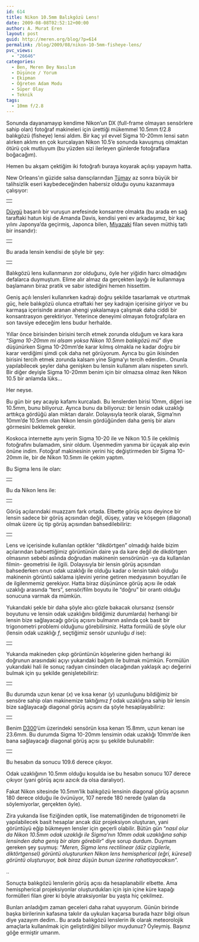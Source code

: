 ```yaml
---
id: 614
title: Nikon 10.5mm Balıkgözü Lens!
date: 2009-08-08T02:52:12+00:00
author: A. Murat Eren
layout: post
guid: http://meren.org/blog/?p=614
permalink: /blog/2009/08/nikon-10-5mm-fisheye-lens/
pvc_views:
  - "26646"
categories:
  - Ben, Meren Bey Nasılım
  - Düşünce / Yorum
  - Ekipman
  - Öğreten Adam Modu
  - Süper Olay
  - Teknik
tags:
  - 10mm f/2.8
---
```

Sonunda dayanamayıp kendime Nikon&#8217;un DX (full-frame olmayan sensörlere sahip olan) fotoğraf makineleri için ürettiği mükemmel 10.5mm f/2.8 balıkgözü (fisheye) lensi aldım. Bir kaç yıl evvel Sigma 10-20mm lensi satın alırken aklımı en çok kurcalayan Nikon 10.5&#8217;e sonunda kavuşmuş olmaktan ötürü çok mutluyum (bu yüzden sizi ilerleyen günlerde fotoğraflara boğacağım).

Hemen bu akşam çektiğim iki fotoğrafı buraya koyarak açılışı yapayım hatta.

New Orleans&#8217;ın güzide salsa dansçılarından [Tümay](http://tumaytunur.com/blog/) az sonra büyük bir talihsizlik eseri kaybedeceğinden habersiz olduğu oyunu kazanmaya çalışıyor:

<table border="0" width="100%">
  <tr>
    <td align="center">
      <img src="{{ site.baseurl }}/images/nikon-10-5mm-fisheye-lens-DSC_0260.jpg" alt="" />
    </td>
  </tr>
</table>

[Düygü](http://biyolokum.com) başarılı bir vuruşun arefesinde konsantre olmakta (bu arada en sağ taraftaki hatun kişi de Amanda Davis, kendisi yeni ev arkadaşımız, bir kaç yılını Japonya&#8217;da geçirmiş, Japonca bilen, [Miyazaki](http://en.wikipedia.org/wiki/Hayao_Miyazaki) filan seven müthiş tatlı bir insandır):

<table border="0" width="100%">
  <tr>
    <td align="center">
      <img src="{{ site.baseurl }}/images/nikon-10-5mm-fisheye-lens-DSC_0270.JPG" alt="" />
    </td>
  </tr>
</table>

Bu arada lensin kendisi de şöyle bir şey:

<table border="0" width="100%">
  <tr>
    <td align="center">
      <img title=" Nikon 10.5mm f/2.8G ED AF DX Fisheye Nikkor Lens" src="{{ site.baseurl }}/images/nikon-10-5mm-fisheye-lens-105mmfisheye.jpg" alt="" />
    </td>
  </tr>
</table>

Balıkgözü lens kullanmanın zor olduğunu, öyle her yiğidin harcı olmadığını defalarca duymuştum. Elime alır almaz da gerçekten layığı ile kullanmaya başlamanın biraz pratik ve sabır istediğini hemen hissettim.

Geniş açılı lensleri kullanırken kadrajı doğru şekilde tasarlamak ve oturtmak güç, hele balıkgözü olunca etraftaki her şey kadrajın içerisine giriyor ve bu karmaşa içerisinde aranan ahengi yakalamaya çalışmak daha ciddi bir konsantrasyon gerektiriyor. Yeterince deneyimi olmayan fotoğrafçılara en son tavsiye edeceğim lens budur herhalde.

Yıllar önce birisinden birisini tercih etmek zorunda olduğum ve kara kara &#8220;_Sigma 10-20mm mi alsam yoksa Nikon 10.5mm balıkgözü mü_&#8221; diye düşünürken Sigma 10-20mm&#8217;de karar kılmış olmakla ne kadar doğru bir karar verdiğimi şimdi çok daha net görüyorum. Ayrıca bu gün ikisinden birisini tercih etmek zorunda kalsam yine Sigma&#8217;yı tercih ederdim.. Onunla yapılabilecek şeyler daha genişken bu lensin kullanım alanı nispeten sınırlı. Bir diğer deyişle Sigma 10-20mm benim için bir olmazsa olmaz iken Nikon 10.5 bir anlamda lüks&#8230;

Her neyse.

Bu gün bir şey acayip kafamı kurcaladı. Bu lenslerden birisi 10mm, diğeri ise 10.5mm, bunu biliyoruz. Ayrıca bunu da biliyoruz: bir lensin odak uzaklığı arttıkça gördüğü alan miktarı daralır. Dolayısıyla teorik olarak, Sigma&#8217;nın 10mm&#8217;de 10.5mm olan Nikon lensin gördüğünden daha geniş bir alanı görmesini beklemek gerekir.

Koskoca internette aynı yerin Sigma 10-20 ile ve Nikon 10.5 ile çekilmiş fotoğrafını bulamadım, sinir oldum. Üşenmedim yanıma bir üçayak alıp evin önüne indim. Fotoğraf makinesinin yerini hiç değiştirmeden bir Sigma 10-20mm ile, bir de Nikon 10.5mm ile çekim yaptım.

Bu Sigma lens ile olan:

<table border="0" width="100%">
  <tr>
    <td align="center">
      <img title="Sigma 10-20mm lens ile (f = 10mm iken)" src="{{ site.baseurl }}/images/nikon-10-5mm-fisheye-lens-DSC_0211.JPG" alt="" />
    </td>
  </tr>
</table>

Bu da Nikon lens ile:

<table border="0" width="100%">
  <tr>
    <td align="center">
      <img title="Nikon 10.5mm ile" src="{{ site.baseurl }}/images/nikon-10-5mm-fisheye-lens-DSC_0210.JPG" alt="" />
    </td>
  </tr>
</table>

Görüş açılarındaki muazzam fark ortada. Elbette görüş açısı deyince bir lensin sadece bir görüş açısından değil, düşey, yatay ve köşegen (diagonal) olmak üzere üç tip görüş açısından bahsedilebiliriz:

<table border="0" width="100%">
  <tr>
    <td align="center">
      <img title="Yatay, düşey ve diagonal görüş açıları" src="{{ site.baseurl }}/images/nikon-10-5mm-fisheye-lens-425px-Angle_of_view.svg.png" alt="" />
    </td>
  </tr>
</table>

Lens ve içerisinde kullanılan optikler &#8220;dikdörtgen&#8221; olmadığı halde bizim açılarından bahsettiğimiz görüntünün daire ya da kare değil de dikdörtgen olmasının sebebi aslında doğrudan makinenin sensörünün -ya da kullanılan filmin- geometrisi ile ilgili. Dolayısıyla bir lensin görüş açısından bahsederken onun odak uzaklığı ile olduğu kadar o lensin takılı olduğu makinenin görüntü saklama işlevini yerine getiren medyasının boyutları ile de ilgilenmemiz gerekiyor. Hatta biraz düşününce görüş açısı ile odak uzaklığı arasında &#8220;ters&#8221;, sensör/film boyutu ile &#8220;doğru&#8221; bir orantı olduğu sonucuna varmak da mümkün.

Yukarıdaki şekle bir daha şöyle alıcı gözle bakacak olursanız (sensör boyutunu ve lensin odak uzaklığını bildiğimiz durumlarda) herhangi bir lensin bize sağlayacağı görüş açısını bulmanın aslında çok basit bir trigonometri problemi olduğunu görebilirsiniz. Hatta formülü de şöyle olur (lensin odak uzaklığı _f_, seçtiğimiz sensör uzunluğu _d_ ise):

<table border="0" width="100%">
  <tr>
    <td align="center">
      <img title="Radyan cinsinden görüş açısı" src="http://lh6.ggpht.com/_x7Afx6WcB1c/Sn0RhIIMksI/AAAAAAAAGHk/hUfPGQdI7iw/s800/gorusacisiradyan.gif" alt="" />
    </td>
  </tr>
</table>

Yukarıda makineden çıkıp görüntünün köşelerine giden herhangi iki doğrunun arasındaki açıyı yukarıdaki bağıntı ile bulmak mümkün. Formülün yukarıdaki hali ile sonuç radyan cinsinden olacağından yaklaşık açı değerini bulmak için şu şekilde genişletebiliriz:

<table border="0" width="100%">
  <tr>
    <td align="center">
      <img title="Derece cinsinden görüş açısı" src="http://lh3.ggpht.com/_x7Afx6WcB1c/Sn0Rgx26x7I/AAAAAAAAGHg/D2IX2R9bDFs/s800/gorusacisiderece.gif" alt="" />
    </td>
  </tr>
</table>

Bu durumda uzun kenar (_x_) ve kısa kenar (_y_) uzunluğunu bildiğimiz bir sensöre sahip olan makinemize taktığımız _f_ odak uzaklığına sahip bir lensin bize sağlayacağı diagonal görüş açısını da şöyle hesaplayabiliriz:

<table border="0" width="100%">
  <tr>
    <td align="center">
      <img title="Derece cinsinden görüş açısı" src="http://lh4.ggpht.com/_x7Afx6WcB1c/Sn0UUMGO61I/AAAAAAAAGHo/klIJK_MTM8k/s800/gorusacisidereceuzunkisa.gif" alt="" />
    </td>
  </tr>
</table>

Benim [D300](http://meren.org/blog/2008/12/nikon-d300/)&#8216;üm üzerindeki sensörün kısa kenarı 15.8mm, uzun kenarı ise 23.6mm. Bu durumda Sigma 10-20mm lensimin odak uzaklığı 10mm&#8217;de iken bana sağlayacağı diagonal görüş açısı şu şekilde bulunabilir:

<table border="0" width="100%">
  <tr>
    <td align="center">
      <img title="Nikon D300 üzerindeki Sigma 10-20mm lensin maksimum diagonal görüş açısı" src="http://lh4.ggpht.com/_x7Afx6WcB1c/Sn0VYDgiduI/AAAAAAAAGHs/ewqkr-5HfwM/s800/sigmadiagonalgorusacisi.gif" alt="" />
    </td>
  </tr>
</table>

Bu hesabın da sonucu 109.6 derece çıkıyor.

Odak uzaklığının 10.5mm olduğu koşulda ise bu hesabın sonucu 107 derece çıkıyor (yani görüş açısı azıcık da olsa daralıyor).

Fakat Nikon sitesinde 10.5mm&#8217;lik balıkgözü lensinin diagonal görüş açısının 180 derece olduğu ile övünüyor, 107 nerede 180 nerede (yalan da söylemiyorlar, gerçekten öyle).

Zira yukarıda lise fiziğinden optik, lise matematiğinden de trigonometri ile yapılabilecek basit hesaplar ancak düz projeksiyon oluşturan, yani görüntüyü eğip bükmeyen lensler için geçerli olabilir. Bütün gün &#8220;_nasıl olur da Nikon 10.5mm odak uzaklığı ile Sigma&#8217;nın 10mm odak uzaklığına sahip lensinden daha geniş bir alanı görebilir_&#8221; diye sorup durdum. Duymam gereken şey şuymuş: &#8220;_Meren, Sigma lens rectilinear (düz çizgilerle, diktörtgensel) görüntü oluştururken Nikon lens hemispherical (eğri, küresel) görüntü oluşturuyor, bak biraz düşün bunun üzerine rahatlayacaksın_&#8220;.

..

Sonuçta balıkgözü lenslerin görüş açısı da hesaplanabilir elbette. Ama hemispherical projeksiyonlar oluşturdukları için işin içine küre kapağı formülleri filan girer ki böyle atraksiyonlar bu yaşta hiç çekilmez.

Bunları anladığım zaman geceleri daha rahat uyuyorum. Günün birinde başka birilerinin kafasına takılır da uykuları kaçarsa burada hazır bilgi olsun diye yazayım dedim.. Bu arada balıkgözü lenslerin ilk olarak meteorolojik amaçlarla kullanılmak için geliştirdiğini biliyor muydunuz? Öyleymiş. Başınız göğe ermiştir umarım.
